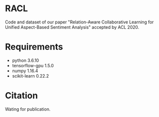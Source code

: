 # RACL
Code and dataset of our paper "Relation-Aware Collaborative Learning for Unified Aspect-Based Sentiment Analysis" accepted by ACL 2020.

# Requirements
* python 3.6.10
* tensorflow-gpu 1.5.0
* numpy 1.16.4
* scikit-learn 0.22.2

# Citation
Wating for publication.


